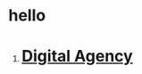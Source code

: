 # hello
1. <h1><a href="https://github.com/Rejnor/hello/blob/main/maket/index.html" target="_blank">Digital Agency</h1>
